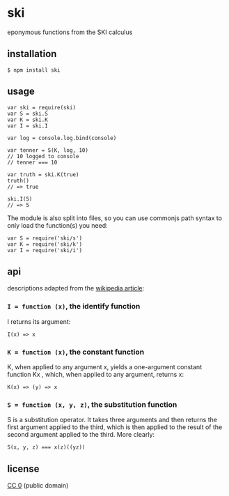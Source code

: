 # ski
eponymous functions from the SKI calculus

## installation

    $ npm install ski

## usage

    var ski = require(ski)
    var S = ski.S
    var K = ski.K
    var I = ski.I

    var log = console.log.bind(console)

    var tenner = S(K, log, 10)
    // 10 logged to console
    // tenner === 10

    var truth = ski.K(true)
    truth()
    // => true

    ski.I(5)
    // => 5

The module is also split into files, so you can use commonjs path syntax to only load the function(s) you need:

    var S = require('ski/s')
    var K = require('ski/k')
    var I = require('ski/i')

## api

descriptions adapted from the [wikipedia article](http://en.wikipedia.org/wiki/SKI_combinator_calculus):

### `I = function (x)`, the identify function

I returns its argument:

    I(x) => x


### `K = function (x)`, the constant function

K, when applied to any argument x, yields a one-argument constant function Kx , which, when applied to any argument, returns x:

    K(x) => (y) => x

### `S = function (x, y, z)`, the substitution function

S is a substitution operator. It takes three arguments and then returns the first argument applied to the third, which is then applied to the result of the second argument applied to the third. More clearly:

    S(x, y, z) === x(z)((yz))

## license
[CC 0](http://creativecommons.org/publicdomain/zero/1.0/) (public domain)
